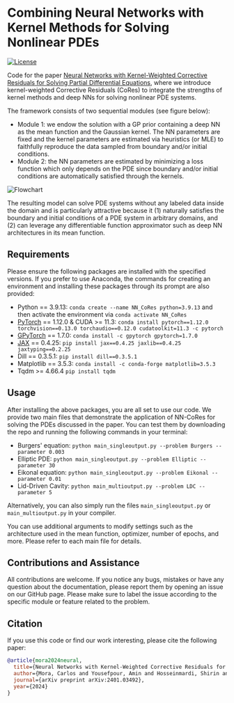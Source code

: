# Combining Neural Networks with Kernel Methods for Solving Nonlinear PDEs
[![License](https://img.shields.io/badge/license-MIT-green.svg)](LICENSE)

Code for the paper [Neural Networks with Kernel-Weighted Corrective Residuals for Solving Partial Differential Equations](https://arxiv.org/abs/2401.03492), where we introduce kernel-weighted Corrective Residuals (CoRes) to integrate the strengths of kernel methods and deep NNs for solving nonlinear PDE systems.

The framework consists of two sequential modules (see figure below):
- Module 1: we endow the solution with a GP prior containing a deep NN as the mean function and the Gaussian kernel. The NN parameters are fixed and the kernel parameters are estimated via heuristics (or MLE) to faithfully reproduce the data sampled from boundary and/or initial conditions.
- Module 2: the NN parameters are estimated by minimizing a loss function which only depends on the PDE since boundary and/or initial conditions are automatically satisfied through the kernels.

![Flowchart](https://github.com/Bostanabad-Research-Group/GP-for-pde-solving/assets/102708675/f951e586-730d-401e-9658-582b457bd51c)

The resulting model can solve PDE systems without any labeled data inside the domain and is particularly attractive because it (1) naturally satisfies the boundary and initial conditions of a PDE system in arbitrary domains, and (2) can leverage any differentiable function approximator such as deep NN architectures in its mean function.

## Requirements
Please ensure the following packages are installed with the specified versions. If you prefer to use Anaconda, the commands for creating an environment and installing these packages through its prompt are also provided:
- Python == 3.9.13: `conda create --name NN_CoRes python=3.9.13` and then activate the environment via `conda activate NN_CoRes`
- [PyTorch](https://github.com/pytorch/pytorch) == 1.12.0 & CUDA >= 11.3: `conda install pytorch==1.12.0 torchvision==0.13.0 torchaudio==0.12.0 cudatoolkit=11.3 -c pytorch`
- [GPyTorch](https://github.com/cornellius-gp/gpytorch) == 1.7.0: `conda install -c gpytorch gpytorch=1.7.0`
- [JAX](https://github.com/google/jax) == 0.4.25: `pip install jax==0.4.25 jaxlib==0.4.25 jaxtyping==0.2.25`
- Dill == 0.3.5.1: `pip install dill==0.3.5.1`
- Matplotlib == 3.5.3: `conda install -c conda-forge matplotlib=3.5.3`
- Tqdm >= 4.66.4 `pip install tqdm`

## Usage
After installing the above packages, you are all set to use our code. We provide two main files that demonstrate the application of NN-CoRes for solving the PDEs discussed in the paper.
You can test them by downloading the repo and running the following commands in your terminal:
- Burgers' equation: `python main_singleoutput.py --problem Burgers --parameter 0.003`
- Elliptic PDE: `python main_singleoutput.py --problem Elliptic --parameter 30`
- Eikonal equation: `python main_singleoutput.py --problem Eikonal --parameter 0.01`
- Lid-Driven Cavity: `python main_multioutput.py --problem LDC --parameter 5`

Alternatively, you can also simply run the files `main_singleoutput.py` or `main_multioutput.py` in your compiler.

You can use additional arguments to modify settings such as the architecture used in the mean function, optimizer, number of epochs, and more. Please refer to each main file for details.

## Contributions and Assistance
All contributions are welcome. If you notice any bugs, mistakes or have any question about the documentation, please report them by opening an issue on our GitHub page. Please make sure to label the issue according to the specific module or feature related to the problem.

## Citation
If you use this code or find our work interesting, please cite the following paper:
```bibtex
@article{mora2024neural,
  title={Neural Networks with Kernel-Weighted Corrective Residuals for Solving Partial Differential Equations},
  author={Mora, Carlos and Yousefpour, Amin and Hosseinmardi, Shirin and Bostanabad, Ramin},
  journal={arXiv preprint arXiv:2401.03492},
  year={2024}
}
